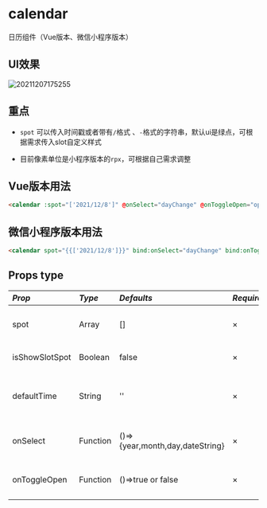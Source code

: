 # calendar
日历组件（Vue版本、微信小程序版本）


## UI效果
![20211207175255](https://s2.loli.net/2021/12/07/xo9aW68FwNACq7c.png)

## 重点

- `spot` 可以传入时间戳或者带有`/`格式 、`-`格式的字符串，默认ui是绿点，可根据需求传入slot自定义样式

- 目前像素单位是小程序版本的`rpx`，可根据自己需求调整
## Vue版本用法

```html
<calendar :spot="['2021/12/8']" @onSelect="dayChange" @onToggleOpen="openChange"/>
```
## 微信小程序版本用法

```html
<calendar spot="{{['2021/12/8']}}" bind:onSelect="dayChange" bind:onToggleOpen="openChange"/>
```
## Props type

| _Prop_    | _Type_   | _Defaults_ | _Required_ | _Description_                                                      |
| :-------- | :------- | :--------- | :--------- | ------------------------------------------------------------------ |
|spot|Array|[]|×|设置绿点的时间，样式可自定义|
|isShowSlotSpot|Boolean|false|×|是否显示slot的spot|
|defaultTime|String|''|×|当前默认选中时间，不传则为当前日期`filters`|
|onSelect|Function|()=>{year,month,day,dateString}|×|生成 Excel 前的回调函数|
|onToggleOpen |Function|()=>true or false|×|生成 Excel 成功的回调函数|
